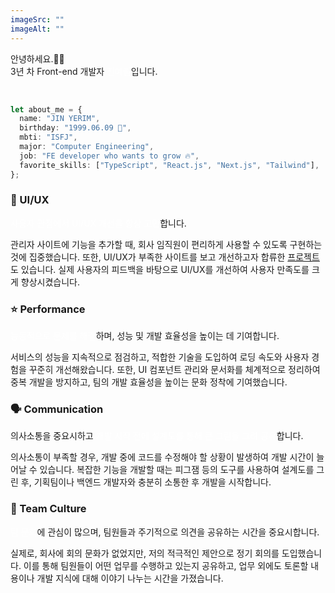 ```yaml
---
imageSrc: ""
imageAlt: ""
---
```


안녕하세요.👋🏼<br>
3년 차 Front-end 개발자 <span style="color: #fff">진예림</span>입니다.

<br>

```ts
let about_me = {
  name: "JIN YERIM",
  birthday: "1999.06.09 🐰",
  mbti: "ISFJ",
  major: "Computer Engineering",
  job: "FE developer who wants to grow 🔥",
  favorite_skills: ["TypeScript", "React.js", "Next.js", "Tailwind"],
};
```

### 🤔 UI/UX

<span style="color: #fff">사용자 관점에서 UI/UX 개선을 항상 고민</span>합니다.

관리자 사이트에 기능을 추가할 때, 회사 임직원이 편리하게 사용할 수 있도록 구현하는 것에 집중했습니다. 또한, UI/UX가 부족한 사이트를 보고 개선하고자 합류한 [프로젝트](/project/maplescouter/)도 있습니다. 실제 사용자의 피드백을 바탕으로 UI/UX를 개선하여 사용자 만족도를 크게 향상시켰습니다.

### ⭐️ Performance

<span style="color: #fff">능동적으로 문제를 해결</span>하며, 성능 및 개발 효율성을 높이는 데 기여합니다.

서비스의 성능을 지속적으로 점검하고, 적합한 기술을 도입하여 로딩 속도와 사용자 경험을 꾸준히 개선해왔습니다. 또한, UI 컴포넌트 관리와 문서화를 체계적으로 정리하여 중복 개발을 방지하고, 팀의 개발 효율성을 높이는 문화 정착에 기여했습니다.

### 🗣️ Communication

의사소통을 중요시하고 <span style="color: #fff">개발 시작 전에 설계도를 통해 큰 그림을 그려 공유</span>합니다.

의사소통이 부족할 경우, 개발 중에 코드를 수정해야 할 상황이 발생하여 개발 시간이 늘어날 수 있습니다. 복잡한 기능을 개발할 때는 피그잼 등의 도구를 사용하여 설계도를 그린 후, 기획팀이나 백엔드 개발자와 충분히 소통한 후 개발을 시작합니다.

### 👥 Team Culture

<span style="color: #fff">팀 문화</span>에 관심이 많으며, 팀원들과 주기적으로 의견을 공유하는 시간을 중요시합니다.

실제로, 회사에 회의 문화가 없었지만, 저의 적극적인 제안으로 정기 회의를 도입했습니다. 이를 통해 팀원들이 어떤 업무를 수행하고 있는지 공유하고, 업무 외에도 토론할 내용이나 개발 지식에 대해 이야기 나누는 시간을 가졌습니다.
